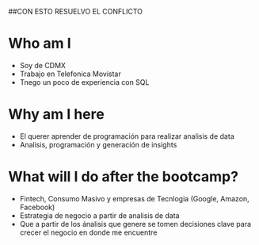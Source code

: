##CON ESTO RESUELVO EL CONFLICTO
# Who am I

* Soy de CDMX
* Trabajo en Telefonica Movistar
* Tnego un poco de experiencia con SQL 

# Why am I here

* El querer aprender de programación para realizar analisis de data 
* Analisis, programación y generación de insights

# What will I do after the bootcamp?
* Fintech, Consumo Masivo y empresas de Tecnlogia (Google, Amazon, Facebook)
* Estrategia de negocio a partir de analisis de data
* Que a partir de los ánalisis que genere se tomen decisiones clave para crecer el negocio en donde me encuentre
